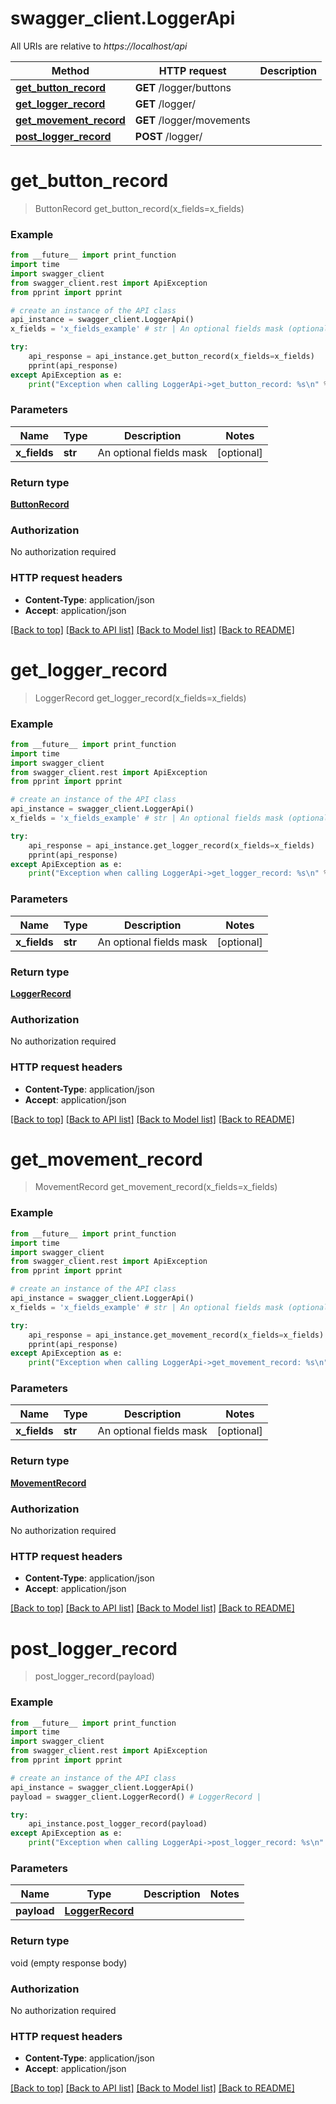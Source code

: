 # swagger_client.LoggerApi

All URIs are relative to *https://localhost/api*

Method | HTTP request | Description
------------- | ------------- | -------------
[**get_button_record**](LoggerApi.md#get_button_record) | **GET** /logger/buttons | 
[**get_logger_record**](LoggerApi.md#get_logger_record) | **GET** /logger/ | 
[**get_movement_record**](LoggerApi.md#get_movement_record) | **GET** /logger/movements | 
[**post_logger_record**](LoggerApi.md#post_logger_record) | **POST** /logger/ | 


# **get_button_record**
> ButtonRecord get_button_record(x_fields=x_fields)



### Example
```python
from __future__ import print_function
import time
import swagger_client
from swagger_client.rest import ApiException
from pprint import pprint

# create an instance of the API class
api_instance = swagger_client.LoggerApi()
x_fields = 'x_fields_example' # str | An optional fields mask (optional)

try:
    api_response = api_instance.get_button_record(x_fields=x_fields)
    pprint(api_response)
except ApiException as e:
    print("Exception when calling LoggerApi->get_button_record: %s\n" % e)
```

### Parameters

Name | Type | Description  | Notes
------------- | ------------- | ------------- | -------------
 **x_fields** | **str**| An optional fields mask | [optional] 

### Return type

[**ButtonRecord**](ButtonRecord.md)

### Authorization

No authorization required

### HTTP request headers

 - **Content-Type**: application/json
 - **Accept**: application/json

[[Back to top]](#) [[Back to API list]](../README.md#documentation-for-api-endpoints) [[Back to Model list]](../README.md#documentation-for-models) [[Back to README]](../README.md)

# **get_logger_record**
> LoggerRecord get_logger_record(x_fields=x_fields)



### Example
```python
from __future__ import print_function
import time
import swagger_client
from swagger_client.rest import ApiException
from pprint import pprint

# create an instance of the API class
api_instance = swagger_client.LoggerApi()
x_fields = 'x_fields_example' # str | An optional fields mask (optional)

try:
    api_response = api_instance.get_logger_record(x_fields=x_fields)
    pprint(api_response)
except ApiException as e:
    print("Exception when calling LoggerApi->get_logger_record: %s\n" % e)
```

### Parameters

Name | Type | Description  | Notes
------------- | ------------- | ------------- | -------------
 **x_fields** | **str**| An optional fields mask | [optional] 

### Return type

[**LoggerRecord**](LoggerRecord.md)

### Authorization

No authorization required

### HTTP request headers

 - **Content-Type**: application/json
 - **Accept**: application/json

[[Back to top]](#) [[Back to API list]](../README.md#documentation-for-api-endpoints) [[Back to Model list]](../README.md#documentation-for-models) [[Back to README]](../README.md)

# **get_movement_record**
> MovementRecord get_movement_record(x_fields=x_fields)



### Example
```python
from __future__ import print_function
import time
import swagger_client
from swagger_client.rest import ApiException
from pprint import pprint

# create an instance of the API class
api_instance = swagger_client.LoggerApi()
x_fields = 'x_fields_example' # str | An optional fields mask (optional)

try:
    api_response = api_instance.get_movement_record(x_fields=x_fields)
    pprint(api_response)
except ApiException as e:
    print("Exception when calling LoggerApi->get_movement_record: %s\n" % e)
```

### Parameters

Name | Type | Description  | Notes
------------- | ------------- | ------------- | -------------
 **x_fields** | **str**| An optional fields mask | [optional] 

### Return type

[**MovementRecord**](MovementRecord.md)

### Authorization

No authorization required

### HTTP request headers

 - **Content-Type**: application/json
 - **Accept**: application/json

[[Back to top]](#) [[Back to API list]](../README.md#documentation-for-api-endpoints) [[Back to Model list]](../README.md#documentation-for-models) [[Back to README]](../README.md)

# **post_logger_record**
> post_logger_record(payload)



### Example
```python
from __future__ import print_function
import time
import swagger_client
from swagger_client.rest import ApiException
from pprint import pprint

# create an instance of the API class
api_instance = swagger_client.LoggerApi()
payload = swagger_client.LoggerRecord() # LoggerRecord | 

try:
    api_instance.post_logger_record(payload)
except ApiException as e:
    print("Exception when calling LoggerApi->post_logger_record: %s\n" % e)
```

### Parameters

Name | Type | Description  | Notes
------------- | ------------- | ------------- | -------------
 **payload** | [**LoggerRecord**](LoggerRecord.md)|  | 

### Return type

void (empty response body)

### Authorization

No authorization required

### HTTP request headers

 - **Content-Type**: application/json
 - **Accept**: application/json

[[Back to top]](#) [[Back to API list]](../README.md#documentation-for-api-endpoints) [[Back to Model list]](../README.md#documentation-for-models) [[Back to README]](../README.md)

